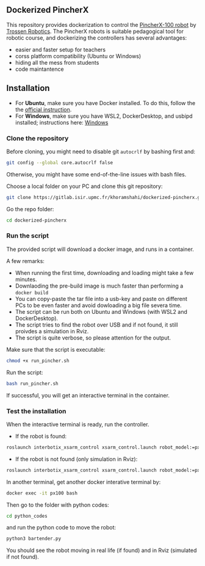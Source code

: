 ## Dockerized PincherX

This repository provides dockerization to control the [PincherX-100 robot](https://www.trossenrobotics.com/pincherx-100-robot-arm.aspx) by [Trossen Robotics](https://www.trossenrobotics.com/).
The PincherX robots is suitable pedagogical tool for robotic course, and dockerizing the controllers has several advantages:
- easier and faster setup for teachers
- corss platform compatibility (Ubuntu or Windows)
- hiding all the mess from students
- code maintantence

## Installation

- For **Ubuntu**, make sure you have Docker installed. To do this, follow the the [official instruction](https://docs.docker.com/engine/install/ubuntu/). 
- For **Windows**, make sure you have WSL2, DockerDesktop, and usbipd installed; instructions here: [Windows](installation_windows.md)


### Clone the repository
Before cloning, you might need to disable git ``autocrlf`` by bashing first and:
```bash
git config --global core.autocrlf false
```
Otherwise, you might have some end-of-the-line issues with bash files.

Choose a local folder on your PC and clone this git repository:
```bash
git clone https://gitlab.isir.upmc.fr/khoramshahi/dockerized-pincherx.git
```
Go the repo folder:
```bash
cd dockerized-pincherx
```

### Run the script
The provided script will download a docker image, and runs in a container.

A few remarks:
- When running the first time, downloading and loading might take a few minutes.
- Downlaoding the pre-build image is much faster than performing a `docker build`
- You can copy-paste the tar file into a usb-key and paste on different PCs to be even faster and avoid dowloading a big file severa time.
- The script can be run both on Ubuntu and Windows (with WSL2 and DockerDesktop).
- The script tries to find the robot over USB and if not found, it still proivdes a simulation in Rviz.
- The script is quite verbose, so please attention for the output.

Make sure that the script is executable:
```bash
chmod +x run_pincher.sh
```

Run the script:
```bash
bash run_pincher.sh
```

If successful, you will get an interactive terminal in the container. 

### Test the installation

When the interactive terminal is ready, run the controller.

- If the robot is found:
``` bash
roslaunch interbotix_xsarm_control xsarm_control.launch robot_model:=px100
```

- If the robot is not found (only simulation in Rviz):
``` bash
roslaunch interbotix_xsarm_control xsarm_control.launch robot_model:=px100 use_sim:=true
```

In another terminal, get another docker interative terminal by:
```bash
docker exec -it px100 bash
```
Then go to the folder with python codes:
```bash
cd python_codes
```
and run the python code to move the robot:
```bash
python3 bartender.py
```
You should see the robot moving in real life (if found) and in Rviz (simulated if not found). 











